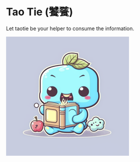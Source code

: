 # Tao Tie (饕餮)
Let taotie be your helper to consume the information.

![饕餮](./taotie.png "Tao Tie")

